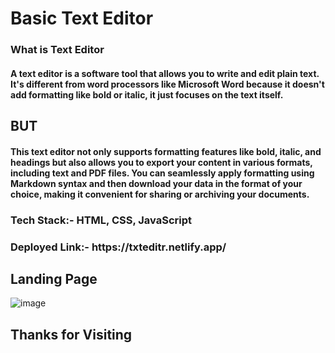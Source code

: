 <h1>Basic Text Editor </h1>
<h3>What is Text Editor</h3>
<h4>A text editor is a software tool that allows you to write and edit plain text. It's different from word processors like Microsoft Word because it doesn't add formatting like bold or italic, it just focuses on the text itself.  </h4>
<h2>BUT</h2>
<H4>This text editor not only supports formatting features like bold, italic, and headings but also allows you to export your content in various formats, including text and PDF files. You can seamlessly apply formatting using Markdown syntax and then download your data in the format of your choice, making it convenient for sharing or archiving your documents.
</H4>
<h3>Tech Stack:- HTML, CSS, JavaScript</h3>
<h3>Deployed Link:- https://txteditr.netlify.app/</h3>
<h2>Landing Page</h2>
<img src="<img width="959" alt="image" src="https://github.com/7-astha-rajput/CodeclauseBasicTextEditor/assets/98215717/294239b8-e012-4978-8db4-4bf0000ef936"></img>


<h2>Thanks for Visiting</h2>

